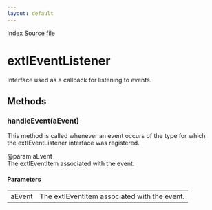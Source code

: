 ```yaml
---
layout: default
---
```

<div id='links'><a href="../index.html">Index</a>
<a href="http://dxr.mozilla.org/mozilla-central/source/toolkit/components/exthelper/extIApplication.idl">Source file</a>
</div>

# extIEventListener #
  
Interface used as a callback for listening to events.  
  

## Methods ##

### handleEvent(aEvent) ###
  
This method is called whenever an event occurs of the type for which   
the extIEventListener interface was registered.  
  
@param   aEvent  
         The extIEventItem associated with the event.  
  

#### Parameters ####

<table>

<tr>
<td>aEvent</td>
<td>         The extIEventItem associated with the event.  
</td>
</tr>

</table>
